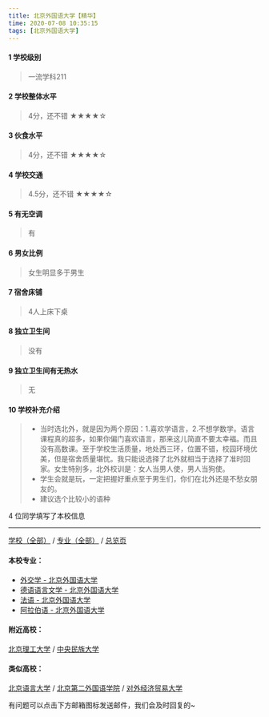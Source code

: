 ```yaml
---
title: 北京外国语大学【精华】
time: 2020-07-08 10:35:15
tags: [北京外国语大学]
---
```

#### 1 学校级别
> 一流学科211


#### 2 学校整体水平
> 4分，还不错
★★★★☆


#### 3 伙食水平
>  4分，还不错
★★★★☆


#### 4 学校交通
> 4.5分，还不错
★★★★☆


#### 5 有无空调
> 有


#### 6 男女比例
> 女生明显多于男生

#### 7 宿舍床铺
> 4人上床下桌
 

#### 8 独立卫生间
> 没有


#### 9 独立卫生间有无热水
> 无


#### 10 学校补充介绍
> - 当时选北外，就是因为两个原因：1.喜欢学语言，2.不想学数学。语言课程真的超多，如果你偏门喜欢语言，那来这儿简直不要太幸福。而且没有高数课。至于学校生活质量，地处西三环，位置不错，校园环境优美，但是宿舍质量堪忧。我只能说选择了北外就相当于选择了准时回家。女生特别多，北外校训是：女人当男人使，男人当狗使。
  
> - 学生会就是玩，一定把握好重点至于男生们，你们在北外还是不愁女朋友的。
  
> - 建议选个比较小的语种



4 位同学填写了本校信息
***
[学校（全部）](https://univgo.github.io/2020/07/09/学校汇总页) / [专业（全部）](https://univgo.github.io/2020/07/09/专业汇总页) / [总览页](https://univgo.github.io/2020/07/09/总览)
#### 本校专业：
- [外交学 - 北京外国语大学](https://univgo.github.io/2020/07/08/外交学%20-%20北京外国语大学)
- [德语语言文学 - 北京外国语大学](https://univgo.github.io/2020/07/08/德语语言文学%20-%20北京外国语大学)
- [法语 - 北京外国语大学](https://univgo.github.io/2020/07/08/法语%20-%20北京外国语大学)
- [阿拉伯语 - 北京外国语大学](https://univgo.github.io/2020/07/08/阿拉伯语%20-%20北京外国语大学)


#### 附近高校：
[北京理工大学](https://univgo.github.io/2020/07/08/北京理工大学) / [中央民族大学](https://univgo.github.io/2020/07/08/中央民族大学)
#### 类似高校：
[北京语言大学](https://univgo.github.io/2020/07/08/北京语言大学) / [北京第二外国语学院](https://univgo.github.io/2020/07/08/北京第二外国语学院) / [对外经济贸易大学](https://univgo.github.io/2020/07/08/对外经济贸易大学)


有问题可以点击下方邮箱图标发送邮件，我们会及时回复的~
